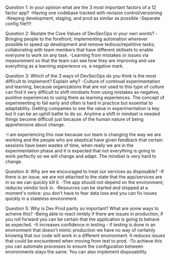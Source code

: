 Question 1: In your opinion what are the 3 most important factors of a 12 factor app?
-Having one codebase tracked with revision control/versioning
-Keeping development, staging, and prod as similar as possible
-Separate config file!!!!



Question 2: Restate the Core Values of DevSecOps in your own words?
-Bringing people to the forefront; implementing automation wherever possible to speed up development and remove tedious/repetitive tasks; collaborating with team members that have different skillsets to enable everyone to work on any task.
-Learning from mistakes or issues via measurement so that the team can see how they are improving and use everything as a learning experience vs. a negative mark.




Question 3: Which of the 3 ways of DevSecOps do you think is the most difficult to implement? Explain why?
-Culture of continual experimentation and learning, because organizations that are not used to this type of culture can find it very difficult to shift mindsets from using mistakes as negative, punitive experiences to using them as learning experiences. The concept of experimenting to fail early and often is hard in practice but essential to adaptability. Getting companies to see the value in experimentation is key but it can be an uphill battle to do so. Anytime a shift in mindset is needed things become difficult just because of the human nature of being apprehensive about change.

-I am experiencing this now because our team is changing the way we are working and the people who are skeptical have given feedback that certain sessions have been wastes of time, when really we are in the experimentation phase and it is expected that not everything is going to work perfectly so we will change and adapt. The mindset is very hard to change.



Question 4: Why are we encouraged to treat our services as disposable?
-If there is an issue, we are not attached to the state that the app/services are in so we can quickly kill it.
-The app should not depend on the environment; reduces vendor lock in.
-Resources can be started and stopped at a moment's notice: you don't have to fear data loss and you can fix issues quickly in a stateless environment.





Question 5: Why is Dev Prod parity so important? What are some ways to acheive this?
-Being able to react nimbly if there are issues in production, if you roll forward you can be certain that the application is going to behave as expected.
-It increases confidence in testing - if testing is done in an environment that doesn't mimic production we have no way of certainly knowing that our code will work in a different environment. It reduces issues that could be encountered when moving from test to prod.
-To achieve this you can automate processes to ensure the configuration between environments stays the same. You can also implement disposability



